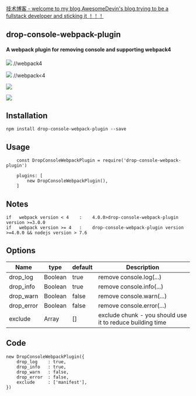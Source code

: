 [技术博客 - welcome to my blog,AwesomeDevin's blog,trying to be a fullstack developer and sticking it ！！！](https://github.com/AwesomeDevin/blog)
## drop-console-webpack-plugin
#### A webpack plugin for removing console and supporting webpack4
![](https://img.shields.io/badge/npm-4.0.2-blue.svg)     //webpack4

![](https://img.shields.io/badge/npm-3.0.0-blue.svg)     //webpack<4

![](https://img.shields.io/badge/build-passing-brightgreen.svg)

![](https://img.shields.io/badge/license-MIT-brightgreen.svg)


## Installation
```
npm install drop-console-webpack-plugin --save
```
## Usage
```
    const DropConsoleWebpackPlugin = require('drop-console-webpack-plugin')

    plugins: [
        new DropConsoleWebpackPlugin(),
    ]
```
## Notes
```
if   webpack version < 4    :    4.0.0>drop-console-webpack-plugin version >=3.0.0
if   webpack version >= 4   :    drop-console-webpack-plugin version >=4.0.0 && nodejs version > 7.6
```
## Options
Name | type | default | Description
---- | ---- | ------- | -----------
drop_log | Boolean | true | remove console.log(...)
drop_info | Boolean | true | remove console.info(...)
drop_warn | Boolean | false | remove console.warn(...)
drop_error | Boolean | false | remove console.error(...) 
exclude   | Array | [] | exclude chunk - you should use it to reduce building time

## Code
```
new DropConsoleWebpackPlugin({
    drop_log    : true, 
    drop_info   : true,
    drop_warn   : false,
    drop_error  : false,
    exclude     : ['manifest'],
})
```
